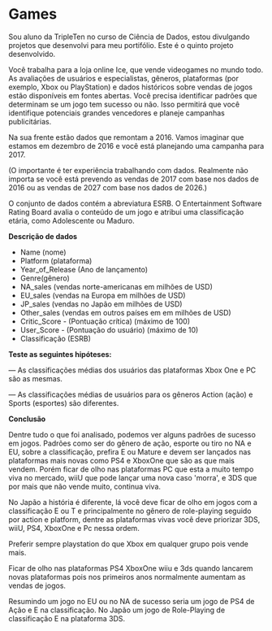# Games
Sou aluno da TripleTen no curso de Ciência de Dados, estou divulgando projetos que desenvolvi para meu portifólio. Este é o quinto projeto desenvolvido.

Você trabalha para a loja online Ice, que vende videogames no mundo todo. As avaliações de usuários e especialistas, gêneros, plataformas (por exemplo, Xbox ou PlayStation) e dados históricos sobre vendas de jogos estão disponíveis em fontes abertas. Você precisa identificar padrões que determinam se um jogo tem sucesso ou não. Isso permitirá que você identifique potenciais grandes vencedores e planeje campanhas publicitárias.

Na sua frente estão dados que remontam a 2016. Vamos imaginar que estamos em dezembro de 2016 e você está planejando uma campanha para 2017.

(O importante é ter experiência trabalhando com dados. Realmente não importa se você está prevendo as vendas de 2017 com base nos dados de 2016 ou as vendas de 2027 com base nos dados de 2026.)

O conjunto de dados contém a abreviatura ESRB. O Entertainment Software Rating Board avalia o conteúdo de um jogo e atribui uma classificação etária, como Adolescente ou Maduro.

**Descrição de dados**

* Name (nome)
* Platform (plataforma)
* Year_of_Release (Ano de lançamento)
* Genre(gênero)
* NA_sales (vendas norte-americanas em milhões de USD)
* EU_sales (vendas na Europa em milhões de USD)
* JP_sales (vendas no Japão em milhões de USD)
* Other_sales (vendas em outros países em em milhões de USD)
* Critic_Score - (Pontuação crítica) (máximo de 100)
* User_Score - (Pontuação do usuário) (máximo de 10)
* Classificação (ESRB)

**Teste as seguintes hipóteses:**

— As classificações médias dos usuários das plataformas Xbox One e PC são as mesmas.

— As classificações médias de usuários para os gêneros Action (ação) e Sports (esportes) são diferentes.

**Conclusão**

Dentre tudo o que foi analisado, podemos ver alguns padrões de sucesso em jogos. Padrões como ser do gênero de ação, esporte ou tiro no NA e EU, sobre a classificação, prefira E ou Mature e devem ser lançados nas plataformas mais novas como PS4 e XboxOne que são as que mais vendem. Porém ficar de olho nas plataformas PC que esta a muito tempo viva no mercado, wiiU que pode lançar uma nova caso 'morra', e 3DS que por mais que não vende muito, continua viva.

No Japão a história é diferente, lá você deve ficar de olho em jogos com a classificação E ou T e principalmente no gênero de role-playing seguido por action e platform, dentre as plataformas vivas você deve priorizar 3DS, wiiU, PS4, XboxOne e Pc nessa ordem.

Preferir sempre playstation do que Xbox em qualquer grupo pois vende mais.

Ficar de olho nas plataformas PS4 XboxOne wiiu e 3ds quando lancarem novas plataformas pois nos primeiros anos normalmente aumentam as vendas de jogos.

Resumindo um jogo no EU ou no NA de sucesso seria um jogo de PS4 de Ação e E na classificação. No Japão um jogo de Role-Playing de classificação E na plataforma 3DS.
